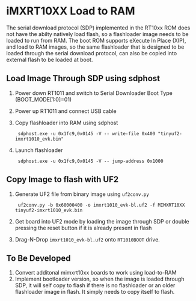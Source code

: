 # iMXRT10XX Load to RAM

The serial download protocol (SDP) implemented in the RT10xx ROM does not have the abilty natively load flash, so a flashloader image needs to be loaded to run from RAM.  The boot ROM supports eXecute In Place (XIP), and load to RAM images, so the same flashloader that is designed to be loaded through the serial download protocol, can also be copied into external flash to be loaded at boot.  

## Load Image Through SDP using sdphost

1. Power down RT1011 and switch to Serial Downloader Boot Type (BOOT_MODE[1:0]=01)
2. Power up RT1011 and connect USB cable
3. Copy flashloader into RAM using sdphost

        sdphost.exe -u 0x1fc9,0x0145 -V -- write-file 0x400 "tinyuf2-imxrt1010_evk.bin"

4. Launch flashloader

        sdphost.exe -u 0x1fc9,0x0145 -V -- jump-address 0x1000

## Copy Image to flash with UF2

1. Generate UF2 file from binary image using `uf2conv.py`

        uf2conv.py -b 0x60000400 -o imxrt1010_evk-bl.uf2 -f MIMXRT10XX tinyuf2-imxrt1010_evk.bin

2. Get board into UF2 mode by loading the image through SDP or double pressing the reset button if it is already present in flash
3. Drag-N-Drop `imxrt1010_evk-bl.uf2` onto `RT1010BOOT` drive.

## To Be Developed

1. Convert additonal mimxrt10xx boards to work using load-to-RAM
2. Implement bootloader version, so when the image is loaded through SDP, it will self copy to flash if there is no flashloader or an older flashloader image in flash.  It simply needs to copy itself to flash.